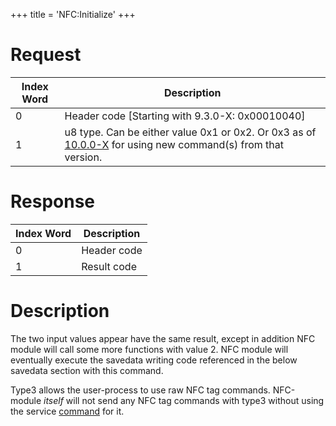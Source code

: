 +++
title = 'NFC:Initialize'
+++

# Request

| Index Word | Description                                                                                                                        |
|------------|------------------------------------------------------------------------------------------------------------------------------------|
| 0          | Header code \[Starting with 9.3.0-X: 0x00010040\]                                                                                  |
| 1          | u8 type. Can be either value 0x1 or 0x2. Or 0x3 as of [10.0.0-X](10.0.0-27 "wikilink") for using new command(s) from that version. |

# Response

| Index Word | Description |
|------------|-------------|
| 0          | Header code |
| 1          | Result code |

# Description

The two input values appear have the same result, except in addition NFC
module will call some more functions with value 2. NFC module will
eventually execute the savedata writing code referenced in the below
savedata section with this command.

Type3 allows the user-process to use raw NFC tag commands. NFC-module
*itself* will not send any NFC tag commands with type3 without using the
service [command](NFC:SendTagCommand "wikilink") for it.
